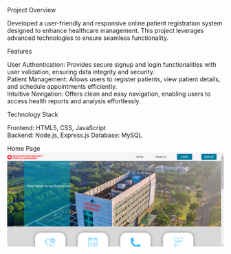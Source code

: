 Project Overview

Developed a user-friendly and responsive online patient registration system designed to enhance healthcare management. This project leverages advanced technologies to ensure seamless functionality.

Features 

User Authentication: Provides secure signup and login functionalities with user validation, ensuring data integrity and security.                                             
Patient Management: Allows users to register patients, view patient details, and schedule appointments efficiently.                                                          
Intuitive Navigation: Offers clean and easy navigation, enabling users to access health reports and analysis effortlessly.

Technology Stack

Frontend: HTML5, CSS, JavaScript                                                                                                                                           
Backend: Node.js, Express.js
Database: MySQL

Home Page
![Home Page Screenshot](screenshots/home_page.png)
